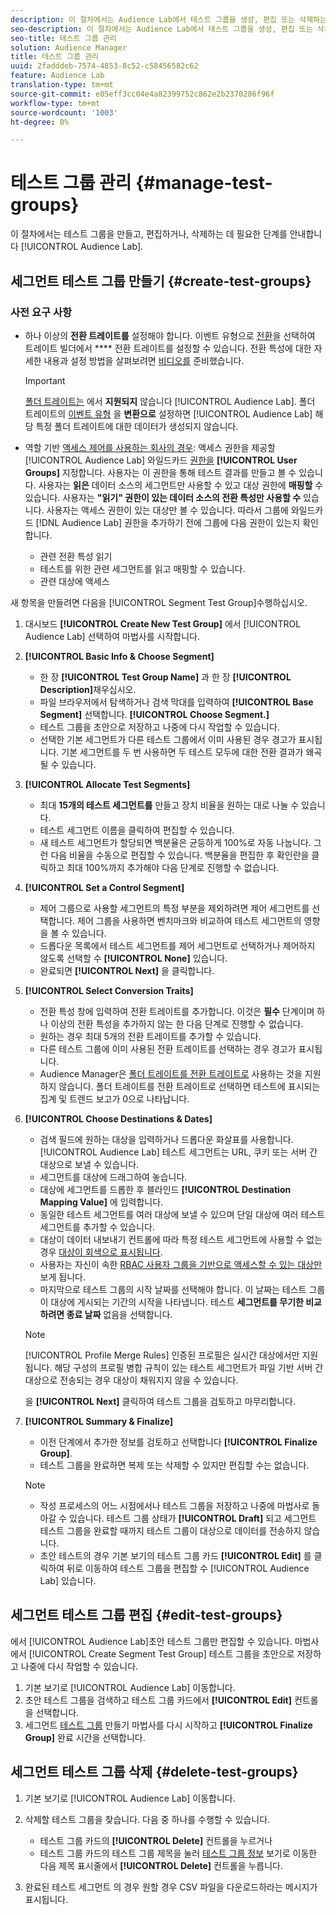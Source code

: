 ```yaml
---
description: 이 절차에서는 Audience Lab에서 테스트 그룹을 생성, 편집 또는 삭제하는 데 필요한 단계를 안내합니다
seo-description: 이 절차에서는 Audience Lab에서 테스트 그룹을 생성, 편집 또는 삭제하는 데 필요한 단계를 안내합니다
seo-title: 테스트 그룹 관리
solution: Audience Manager
title: 테스트 그룹 관리
uuid: 2fadddeb-7574-4853-8c52-c58456582c62
feature: Audience Lab
translation-type: tm+mt
source-git-commit: e05eff3cc04e4a82399752c862e2b2370286f96f
workflow-type: tm+mt
source-wordcount: '1003'
ht-degree: 0%

---
```



# 테스트 그룹 관리 {#manage-test-groups}

이 절차에서는 테스트 그룹을 만들고, 편집하거나, 삭제하는 데 필요한 단계를 안내합니다 [!UICONTROL Audience Lab].

## 세그먼트 테스트 그룹 만들기 {#create-test-groups}

### 사전 요구 사항

<!-- create-test-group.xml -->

* 하나 이상의 **전환 트레이트를** 설정해야 합니다. 이벤트 유형으로 [전환](../../features/traits/create-onboarded-rule-based-traits.md)을 선택하여 트레이트 빌더에서 **** 전환 트레이트를 설정할 수 있습니다. 전환 특성에 대한 자세한 내용과 설정 방법을 살펴보려면 [비디오를](https://helpx.adobe.com/audience-manager/kt/using/creating-conversion-traits-feature-video-use.html) 준비했습니다.

   >[!IMPORTANT]
   >
   >[폴더 트레이트는](../../features/traits/about-folder-traits.md) 에서 **지원되지** 않습니다 [!UICONTROL Audience Lab]. 폴더 트레이트의 [이벤트 유형](../../features/traits/create-onboarded-rule-based-traits.md) 을 **변환으로** 설정하면 [!UICONTROL Audience Lab] 해당 특정 폴더 트레이트에 대한 데이터가 생성되지 않습니다.

* 역할 기반 [액세스 제어를 사용하는 회사의 경우](../../features/administration/administration-overview.md): 액세스 권한을 제공할 [!UICONTROL Audience Lab] 와일드카드 [권한을](../../features/administration/administration-overview.md#wild-card-permissions) **[!UICONTROL User Groups]** 지정합니다. 사용자는 이 권한을 통해 테스트 결과를 만들고 볼 수 있습니다. 사용자는 **읽은** 데이터 소스의 세그먼트만 사용할 수 있고 대상 권한에 **매핑할** 수 있습니다. 사용자는 **&quot;읽기&quot; 권한이 있는 데이터 소스의 전환 특성만 사용할 수** 있습니다. 사용자는 액세스 권한이 있는 대상만 볼 수 있습니다. 따라서 그룹에 와일드카드 [!DNL Audience Lab] 권한을 추가하기 전에 그룹에 다음 권한이 있는지 확인합니다.
   * 관련 전환 특성 읽기
   * 테스트를 위한 관련 세그먼트를 읽고 매핑할 수 있습니다.
   * 관련 대상에 액세스

새 항목을 만들려면 다음을 [!UICONTROL Segment Test Group]수행하십시오.

1. 대시보드 **[!UICONTROL Create New Test Group]** 에서 [!UICONTROL Audience Lab] 선택하여 마법사를 시작합니다.
1. **[!UICONTROL Basic Info & Choose Segment]**

   * 한 장 **[!UICONTROL Test Group Name]** 과 한 장 **[!UICONTROL Description]**&#x200B;채우십시오.
   * 파일 브라우저에서 탐색하거나 검색 막대를 입력하여 **[!UICONTROL Base Segment]** 선택합니다. **[!UICONTROL Choose Segment.]**
   * 테스트 그룹을 초안으로 저장하고 나중에 다시 작업할 수 있습니다.
   * 선택한 기본 세그먼트가 다른 테스트 그룹에서 이미 사용된 경우 경고가 표시됩니다. 기본 세그먼트를 두 번 사용하면 두 테스트 모두에 대한 전환 결과가 왜곡될 수 있습니다.

1. **[!UICONTROL Allocate Test Segments]**

   * 최대 **15개의 테스트 세그먼트를** 만들고 장치 비율을 원하는 대로 나눌 수 있습니다.
   * 테스트 세그먼트 이름을 클릭하여 편집할 수 있습니다.
   * 새 테스트 세그먼트가 할당되면 백분율은 균등하게 100%로 자동 나눕니다. 그런 다음 비율을 수동으로 편집할 수 있습니다. 백분율을 편집한 후 확인란을 클릭하고 최대 100%까지 추가해야 다음 단계로 진행할 수 없습니다.

1. **[!UICONTROL Set a Control Segment]**

   * 제어 그룹으로 사용할 세그먼트의 특정 부분을 제외하려면 제어 세그먼트를 선택합니다. 제어 그룹을 사용하면 벤치마크와 비교하여 테스트 세그먼트의 영향을 볼 수 있습니다.
   * 드롭다운 목록에서 테스트 세그먼트를 제어 세그먼트로 선택하거나 제어하지 않도록 선택할 수 **[!UICONTROL None]** 있습니다.
   * 완료되면 **[!UICONTROL Next]** 을 클릭합니다.

1. **[!UICONTROL Select Conversion Traits]**

   * 전환 특성 창에 입력하여 전환 트레이트를 추가합니다. 이것은 **필수** 단계이며 하나 이상의 전환 특성을 추가하지 않는 한 다음 단계로 진행할 수 없습니다.
   * 원하는 경우 최대 5개의 전환 트레이트를 추가할 수 있습니다.
   * 다른 테스트 그룹에 이미 사용된 전환 트레이트를 선택하는 경우 경고가 표시됩니다.
   * Audience Manager은 [폴더 트레이트를 전환 트레이트로](/help/using/features/traits/about-folder-traits.md) 사용하는 것을 지원하지 않습니다. 폴더 트레이트를 전환 트레이트로 선택하면 테스트에 표시되는 집계 및 트렌드 보고가 0으로 나타납니다.

1. **[!UICONTROL Choose Destinations & Dates]**

   * 검색 필드에 원하는 대상을 입력하거나 드롭다운 화살표를 사용합니다. [!UICONTROL Audience Lab] 테스트 세그먼트는 URL, 쿠키 또는 서버 간 대상으로 보낼 수 있습니다.
   * 세그먼트를 대상에 드래그하여 놓습니다.
   * 대상에 세그먼트를 드롭한 후 블라인드 **[!UICONTROL Destination Mapping Value]** 에 입력합니다.
   * 동일한 테스트 세그먼트를 여러 대상에 보낼 수 있으며 단일 대상에 여러 테스트 세그먼트를 추가할 수 있습니다.
   * 대상이 데이터 내보내기 컨트롤에 따라 특정 테스트 세그먼트에 사용할 수 없는 경우 [대상이 회색으로 표시됩니다](../../features/data-export-controls.md).
   * 사용자는 자신이 속한 [RBAC 사용자 그룹을 기반으로 액세스할 수 있는 대상만](../../features/administration/administration-overview.md) 보게 됩니다.
   * 마지막으로 테스트 그룹의 시작 날짜를 선택해야 합니다. 이 날짜는 테스트 그룹이 대상에 게시되는 기간의 시작을 나타냅니다. 테스트 **세그먼트를 무기한 비교하려면 종료 날짜** 없음을 선택합니다.

   >[!NOTE]
   >
   >[!UICONTROL Profile Merge Rules] 인증된 프로필은 실시간 대상에서만 지원됩니다. 해당 구성의 프로필 병합 규칙이 있는 테스트 세그먼트가 파일 기반 서버 간 대상으로 전송되는 경우 대상이 채워지지 않을 수 있습니다.

   을 **[!UICONTROL Next]** 클릭하여 테스트 그룹을 검토하고 마무리합니다.

1. **[!UICONTROL Summary & Finalize]**

   * 이전 단계에서 추가한 정보를 검토하고 선택합니다 **[!UICONTROL Finalize Group]**.
   * 테스트 그룹을 완료하면 복제 또는 삭제할 수 있지만 편집할 수는 없습니다.

   >[!NOTE]
   >* 작성 프로세스의 어느 시점에서나 테스트 그룹을 저장하고 나중에 마법사로 돌아갈 수 있습니다. 테스트 그룹 상태가 **[!UICONTROL Draft]** 되고 세그먼트 테스트 그룹을 완료할 때까지 테스트 그룹이 대상으로 데이터를 전송하지 않습니다.
   >* 초안 테스트의 경우 기본 보기의 테스트 그룹 카드 **[!UICONTROL Edit]** 를 클릭하여 뒤로 이동하여 테스트 그룹을 편집할 수 [!UICONTROL Audience Lab] 있습니다.


## 세그먼트 테스트 그룹 편집 {#edit-test-groups}

에서 [!UICONTROL Audience Lab]초안 테스트 그룹만 편집할 수 있습니다. 마법사에서 [!UICONTROL Create Segment Test Group] 테스트 그룹을 초안으로 저장하고 나중에 다시 작업할 수 있습니다.

1. 기본 보기로 [!UICONTROL Audience Lab] 이동합니다.
1. 초안 테스트 그룹을 검색하고 테스트 그룹 카드에서 **[!UICONTROL Edit]** 컨트롤을 선택합니다.
1. 세그먼트 [테스트 그룹](../../features/audience-lab/audience-lab-manage-test-groups.md#create-test-groups) 만들기 마법사를 다시 시작하고 **[!UICONTROL Finalize Group]** 완료 시간을 선택합니다.

## 세그먼트 테스트 그룹 삭제 {#delete-test-groups}

1. 기본 보기로 [!UICONTROL Audience Lab] 이동합니다.
1. 삭제할 테스트 그룹을 찾습니다. 다음 중 하나를 수행할 수 있습니다.

   * 테스트 그룹 카드의 **[!UICONTROL Delete]** 컨트롤을 누르거나
   * 테스트 그룹 카드의 테스트 그룹 제목을 눌러 [테스트 그룹 정보](../../features/audience-lab/audience-lab-information-view.md) 보기로 이동한 다음 제목 표시줄에서 **[!UICONTROL Delete]** 컨트롤을 누릅니다.

1. 완료된 테스트 세그먼트 [](../../features/audience-lab/audience-lab.md#status)의 경우 원할 경우 CSV 파일을 다운로드하라는 메시지가 표시됩니다.
